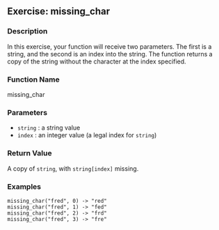 Exercise: missing_char
----------------------

### Description

In this exercise, your function will receive two parameters.
The first is a string, and the second is an index into
the string.  The function returns a copy of the string
without the character at the index specified.

### Function Name

missing_char

### Parameters

* `string` : a string value
* `index` : an integer value (a legal index for `string`)

### Return Value

A copy of `string`, with `string[index]` missing.

### Examples

    missing_char("fred", 0) -> "red"
    missing_char("fred", 1) -> "fed"
    missing_char("fred", 2) -> "frd"
    missing_char("fred", 3) -> "fre"
